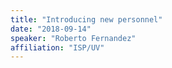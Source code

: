 ```yaml
---
title: "Introducing new personnel"
date: "2018-09-14"
speaker: "Roberto Fernandez"
affiliation: "ISP/UV"
---
```

